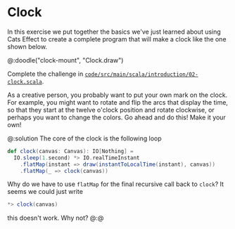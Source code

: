 # Clock

In this exercise we put together the basics we've just learned about using Cats Effect to create a complete program that will make a clock like the one shown below.

@:doodle("clock-mount", "Clock.draw")

Complete the challenge in [`code/src/main/scala/introduction/02-clock.scala`][clock].

As a creative person, you probably want to put your own mark on the clock. For example, you might want to rotate and flip the arcs that display the time, so that they start at the twelve o'clock position and rotate clockwise, or perhaps you want to change the colors. Go ahead and do this! Make it your own!

@:solution
The core of the clock is the following loop

```scala 
def clock(canvas: Canvas): IO[Nothing] =
  IO.sleep(1.second) *> IO.realTimeInstant
    .flatMap(instant => draw(instantToLocalTime(instant), canvas))
    .flatMap(_ => clock(canvas))
```

Why do we have to use `flatMap` for the final recursive call back to `clock`? It seems we could just write

```scala
*> clock(canvas)
```

this doesn't work. Why not?
@:@

[clock]: https://github.com/creativescala/cats-effect-tutorial/blob/main/code/src/main/scala/introduction/02-clock.scala
